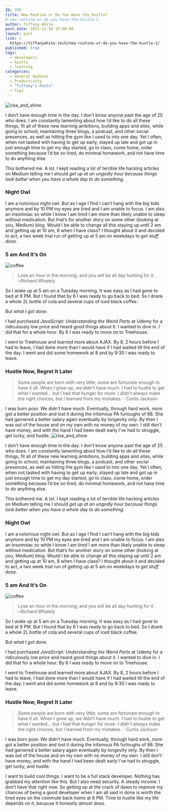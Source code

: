 ```yaml
---
ID: 705
title: New Routine or Do You Have the Hustle?
# new-routine-or-do-you-have-the-hustle-2
author: Tiffany White
post_date: 2015-11-10 15:00:00
layout: post
link: >
  https://tiffanywhite.tech/new-routine-or-do-you-have-the-hustle-2/
published: true
tags:
  - developers
  - hustle
  - learning
categories:
  - General Updates
  - Productivity
  - "Tiffany's Posts"
  - Tips
---
```



<img class="aligncenter" src="http://helloburgh.me/wp-content/uploads/2015/11/wpid-IW1IXLIOY5.jpg" alt="rise_and_shine" />

I don’t have enough time in the day. I don’t know anyone past the age of 25 who does. I am constantly lamenting about how I’d like to do all these things, fit all of these new learning ambitions, building apps and sites, while going to school, maintaining three blogs, a podcast, and other social presences, as well as hitting the gym like I used to into one day. Yet I often, when not tasked with having to get up early, stayed up late and got up in just enough time to get my day started, go to class, come home, order something because I’d be so tired, do minimal homework, and not have time to do anything else.

This bothered me. A lot. I kept reading a lot of terrible life hacking articles on Medium telling me I should <em>get up at an ungodly hour because things look better when you have a whole day to do something</em>.
<h3>Night Owl</h3>
I am a notorious night owl. But as I age I find I can’t hang with the big kids anymore and by 10 PM my eyes are tired and I am unable to focus. I am also an insomniac so while I know I am tired I am more than likely unable to sleep without medication. But that’s for another story on some other (looking at you, Medium) blog. Would I be able to change all this staying up until 2 am and getting up at 10 am, 8 when I have class? I thought about it and decided to act, a two week trial run of getting up at 5 am on weekdays to <em>get stuff done</em>.
<h3>5 am And It’s On</h3>
<img class="aligncenter" src="http://helloburgh.me/wp-content/uploads/2015/11/wpid-ASJL0UIGOR.jpg" alt="coffee" />
<blockquote>Lose an hour in the morning, and you will be all day hunting for it. ~Richard Whately</blockquote>
So I woke up at 5 am on a Tuesday morning. It was easy as I had gone to bed at 9 PM. But I found that by 6 I was ready to go back to bed. So I drank a whole 2L bottle of cola and several cups of iced black coffee.

But <em>what I got done</em>.

I had purchased <em>JavaScript: Understanding the Weird Parts</em> at Udemy for a ridiculously low price and heard good things about it. I wanted to dive in. I did that for a whole hour. By 6 I was ready to move on to Treehouse.

I went to Treehouse and learned more about AJAX. By 8, 2 hours before I had to leave, I had done more than I would have if I had waited till the end of the day. I went and did some homework at 8 and by 9:30 I was ready to leave.
<h3>Hustle Now, Regret It Later</h3>
<blockquote>Some people are born with very little; some are fortunate enough to have it all. When I grew up, we didn’t have much. I had to hustle to get what I wanted… but I had that hunger for more. I didn’t always make the right choices, but I learned from my mistakes.
- Curtis Jackson</blockquote>
I was born poor. We didn’t have much. Eventually, through hard work, mom got a better position and lost it during the infamous PA furloughs of 88. She had garnered a better salary again eventually by longevity only. By then I was out of the house and on my own with no money of my own. I still don’t have money, and with the hand I had been dealt early I’ve had to struggle, get lucky, and hustle.




<img class="aligncenter" src="http://helloburgh.me/wp-content/uploads/2015/11/wpid-IW1IXLIOY5.jpg" alt="rise_and_shine" />

I don’t have enough time in the day. I don’t know anyone past the age of 25 who does. I am constantly lamenting about how I’d like to do all these things, fit all of these new learning ambitions, building apps and sites, while going to school, maintaining three blogs, a podcast, and other social presences, as well as hitting the gym like I used to into one day. Yet I often, when not tasked with having to get up early, stayed up late and got up in just enough time to get my day started, go to class, come home, order something because I’d be so tired, do minimal homework, and not have time to do anything else.

This bothered me. A lot. I kept reading a lot of terrible life hacking articles on Medium telling me I should <em>get up at an ungodly hour because things look better when you have a whole day to do something</em>.
<h3>Night Owl</h3>
I am a notorious night owl. But as I age I find I can’t hang with the big kids anymore and by 10 PM my eyes are tired and I am unable to focus. I am also an insomniac so while I know I am tired I am more than likely unable to sleep without medication. But that’s for another story on some other (looking at you, Medium) blog. Would I be able to change all this staying up until 2 am and getting up at 10 am, 8 when I have class? I thought about it and decided to act, a two week trial run of getting up at 5 am on weekdays to <em>get stuff done</em>.
<h3>5 am And It’s On</h3>
<img class="aligncenter" src="http://helloburgh.me/wp-content/uploads/2015/11/wpid-ASJL0UIGOR.jpg" alt="coffee" />
<blockquote>Lose an hour in the morning, and you will be all day hunting for it. ~Richard Whately</blockquote>
So I woke up at 5 am on a Tuesday morning. It was easy as I had gone to bed at 9 PM. But I found that by 6 I was ready to go back to bed. So I drank a whole 2L bottle of cola and several cups of iced black coffee.

But <em>what I got done</em>.

I had purchased <em>JavaScript: Understanding the Weird Parts</em> at Udemy for a ridiculously low price and heard good things about it. I wanted to dive in. I did that for a whole hour. By 6 I was ready to move on to Treehouse.

I went to Treehouse and learned more about AJAX. By 8, 2 hours before I had to leave, I had done more than I would have if I had waited till the end of the day. I went and did some homework at 8 and by 9:30 I was ready to leave.
<h3>Hustle Now, Regret It Later</h3>
<blockquote>Some people are born with very little; some are fortunate enough to have it all. When I grew up, we didn’t have much. I had to hustle to get what I wanted… but I had that hunger for more. I didn’t always make the right choices, but I learned from my mistakes.
- Curtis Jackson</blockquote>
I was born poor. We didn’t have much. Eventually, through hard work, mom got a better position and lost it during the infamous PA furloughs of 88. She had garnered a better salary again eventually by longevity only. By then I was out of the house and on my own with no money of my own. I still don’t have money, and with the hand I had been dealt early I’ve had to struggle, get lucky, and hustle.





I want to build cool things. I want to be a full stack developer. Nothing has grabbed my attention like this. But I also need security. A steady income. I don’t have that right now. So getting up at the crack of dawn to improve my chances of being a good developer when I am all said in done is worth the tired eyes on the commute back home at 6 PM. Time to hustle like my life depends on it, because it honestly almost does.
